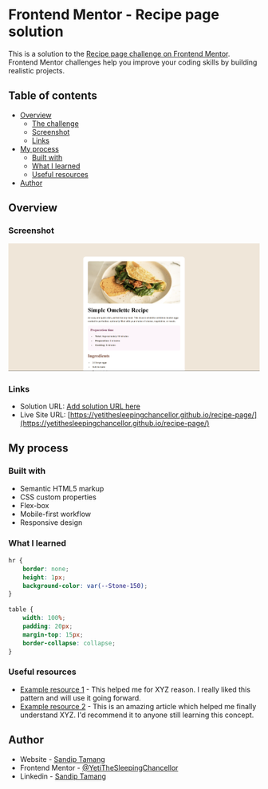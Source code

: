 # Frontend Mentor - Recipe page solution

This is a solution to the [Recipe page challenge on Frontend Mentor](https://www.frontendmentor.io/challenges/recipe-page-KiTsR8QQKm). Frontend Mentor challenges help you improve your coding skills by building realistic projects. 

## Table of contents

- [Overview](#overview)
  - [The challenge](#the-challenge)
  - [Screenshot](#screenshot)
  - [Links](#links)
- [My process](#my-process)
  - [Built with](#built-with)
  - [What I learned](#what-i-learned)
  - [Useful resources](#useful-resources)
- [Author](#author)

## Overview

### Screenshot

![](./recipe.png)

### Links

- Solution URL: [Add solution URL here](https://your-solution-url.com)
- Live Site URL: [https://yetithesleepingchancellor.github.io/recipe-page/](https://yetithesleepingchancellor.github.io/recipe-page/)

## My process

### Built with

- Semantic HTML5 markup
- CSS custom properties
- Flex-box
- Mobile-first workflow
- Responsive design

### What I learned

```css
hr {
    border: none;
    height: 1px;
    background-color: var(--Stone-150);
}
```
```css
table {
    width: 100%;
    padding: 20px;
    margin-top: 15px;
    border-collapse: collapse;
}
```

### Useful resources

- [Example resource 1](https://www.example.com) - This helped me for XYZ reason. I really liked this pattern and will use it going forward.
- [Example resource 2](https://www.example.com) - This is an amazing article which helped me finally understand XYZ. I'd recommend it to anyone still learning this concept.

## Author

- Website - [Sandip Tamang](https://www.tamangsandip.com.np)
- Frontend Mentor - [@YetiTheSleepingChancellor](https://www.frontendmentor.io/profile/YetiTheSleepingChancellor)
- Linkedin - [Sandip Tamang](https://www.linkedin.com/in/sandiptamang/)
